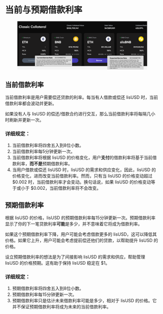 # 当前与预期借款利率

<figure><img src="../../../../.gitbook/assets/image (14).png" alt=""><figcaption></figcaption></figure>

## 当前借款利率

当前借款利率是用户需要偿还贷款的利率。每当有人借款或偿还 lisUSD 时，当前借款利率都会波动并更新。

如果没有人与 lisUSD 的偿还/借款合约进行交互，那么当前借款利率将每隔几小时刷新并更新一次。

### 详细规定：

1. 当前借款利率将四舍五入到8位小数。
2. 当前借款利率每5分钟更新一次。
3. 当前借款利率将根据 lisUSD 的价格变化，用户**支付**的借款利率将基于当前借款利率，**而不是**预期借款利率。
4. 当用户借款或偿还 lisUSD 时，lisUSD 的需求和供应变化，因此，lisUSD 的价格变化，进而改变当前借款利率。然而，只有当 lisUSD 的价格变动超过 $0.002 时，当前借款利率才会变动。换句话说，如果 lisUSD 的价格变动等于或小于 $0.002，当前借款利率将不会改变。

## 预期借款利率

根据 lisUSD 的价格，lisUSD 的预期借款利率每15分钟更新一次。预期借款利率显示了你的下一笔贷款利率**可能**是多少，并不意味着它将成为借款利率。

如果这个预期借款利率下降，用户可能会考虑借款更多的 lisUSD，这可以降低其价格。如果它上升，用户可能会考虑提前偿还他们的贷款，以帮助提升 lisUSD 的价格。

设立预期借款利率的想法是为了间接影响 lisUSD 的需求和供应，帮助管理 lisUSD 的价格预期。这有助于保持 lisUSD 稳定在 $1。

### 详细规定：

1. 预期借款利率将四舍五入到8位小数。
2. 预期借款利率每15分钟更新一次。
3. 预期借款利率只是估计未来借款利率可能是多少，相对于 lisUSD 的价格。它并不保证预期借款利率将成为未来的当前借款利率。
